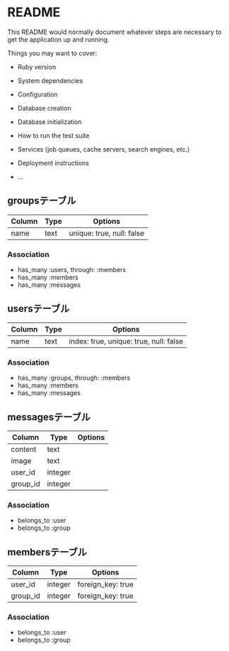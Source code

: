 # README

This README would normally document whatever steps are necessary to get the
application up and running.

Things you may want to cover:

* Ruby version

* System dependencies

* Configuration

* Database creation

* Database initialization

* How to run the test suite

* Services (job queues, cache servers, search engines, etc.)

* Deployment instructions

* ...

## groupsテーブル
|Column|Type|Options|
|------|----|-------|
|name|text|unique: true, null: false|

### Association
- has_many :users, through: :members
- has_many :members
- has_many :messages


## usersテーブル
|Column|Type|Options|
|------|----|-------|
|name|text|index: true, unique: true, null: false|

### Association
- has_many :groups, through: :members
- has_many :members
- has_many :messages


## messagesテーブル
|Column|Type|Options|
|------|----|-------|
|content|text||
|image|text||
|user_id|integer||
|group_id|integer||

### Association
- belongs_to :user
- belongs_to :group


## membersテーブル
|Column|Type|Options|
|------|----|-------|
|user_id|integer|foreign_key: true|
|group_id|integer|foreign_key: true|

### Association
- belongs_to :user
- belongs_to :group
